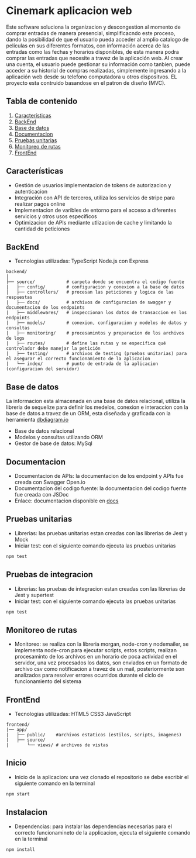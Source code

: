 # Cinemark aplicacion web
Este software soluciona la organizacion y descongestion al momento de comprar entradas de manera presencial, simplificacndo este proceso, dando la posibilidad de que el usuario pueda acceder al amplio catalogo de películas en sus diferentes formatos, con información acerca de las entradas como las fechas y horarios disponibles, de esta manera podra comprar las entradas que necesite a travez de la aplicación web. Al crear una cuenta, el usuario puede gestionar su información como tanbien, puede acceder a su historial de compras realizadas, simplemente ingresando a la aplicación web  desde su telefono computadora u otros dispositvos.
EL proyecto esta contruido basandose en el patron de diseño (MVC).
## Tabla de contenido
1. [Características](#características)
3. [BackEnd](#backEnd)
4. [Base de datos](#base-de-datos)
5. [Documentacion](#documentacion)
6. [Pruebas unitarias](#pruebas-unitarias)
7. [Monitoreo de rutas](#monitoreo-de-rutas)
2. [FrontEnd](#frontend)
## Características
- Gestión de usuarios implementacion de tokens de autorizacion y autenticacion
- Integración con API de terceros, utiliza los servicios de stripe para realizar pagos online
- Implementacion de varibles de entorno para el acceso a diferentes servicios y otros usos especificos
- Optimizacion de APIs mediante utlizacion de cache y limitando la cantidad de peticiones
## BackEnd
- Tecnologias utilizadas: TypeScript Node.js con Express
```
backend/
│
├── source/            # carpeta donde se encuentra el codigo fuente
|   ├── config/        # configuracion y conexion a la base de datos
│   ├── controllers/   # procesan las peticiones y logica de las respuestas
|   ├── docs/          # archivos de configuracion de swagger y documentacion de los endpoints
|   ├── middlewares/   # inspeccionan los datos de transaccion en los endpoints
|   ├── models/        # conexion, configuracion y modelos de datos y consultas
|   ├── monitoring/    # procesamintos y preparacion de los archivos de logs
|   ├── routes/        # define las rutas y se especifica qué controlador debe manejar la petición
|   ├── testing/       # archivos de testing (pruebas unitarias) para el asegurar el correcto funcionamiento de la aplicacion
|   └── index/         # punto de entrada de la aplicacion (configuracion del servidor)
```
## Base de datos
La informacion esta almacenada en una base de datos relacional, utiliza la libreria de sequelize para definir los medelos, conexion e interaccion con la base de datos a travez de un ORM, esta diseñada y graficada con la herramienta [dbdiagram.io](https://dbdiagram.io/)
- Base de datos relacional
- Modelos y consultas utilizando ORM
- Gestor de base de datos: MySql
## Documentacion
- Documentacion de APIs: la documentacion de los endpoint y APIs fue creada con Swagger Open.io
- Documentacion del codigo fuente: la documentacion del codigo fuente fue creada con JSDoc
- Enlace: documentacion disponible en [docs](http://localhost:3001/cinemark/documentation)
## Pruebas unitarias
- Librerias: las pruebas unitarias estan creadas con las librerias de Jest y Mock
- Iniciar test: con el siguiente comando ejecuta las pruebas unitarias
```bash
npm test
```
## Pruebas de integracion
- Librerias: las pruebas de integracion estan creadas con las librerias de Jest y supertest
- Iniciar test: con el siguiente comando ejecuta las pruebas unitarias
```bash
npm test
```
## Monitoreo de rutas
- Monitoreo: se realiza con la libreria morgan, node-cron y nodemailer, se implementa node-cron para ejecutar scripts, estos scripts, realizan procesaminto de los archivos en un horario de poca actividad en el servidor, una vez procesados los datos, son enviados en un formato de archivo csv como notificacion a travez de un mail, posteriormente son analizados para resolver errores ocurridos durante el ciclo de funcionamiento del sistema
## FrontEnd
- Tecnologias utilizadas: HTML5 CSS3 JavaScript
```
frontend/
|── app/
|   ├── public/    #archivos estaticos (estilos, scripts, imagenes)
|   ├── source/
|       └── views/ # archivos de vistas
```
## Inicio
- Inicio de la aplicacion: una vez clonado el repositorio se debe escribir el siguiente comando en la terminal
```bash
npm start
```
## Instalacion
- Dependencias: para instalar las dependencias necesarias para el correcto funcionamineto de la applicacion, ejecuta el siguiente comando en la terminal
```bash
npm install
```
